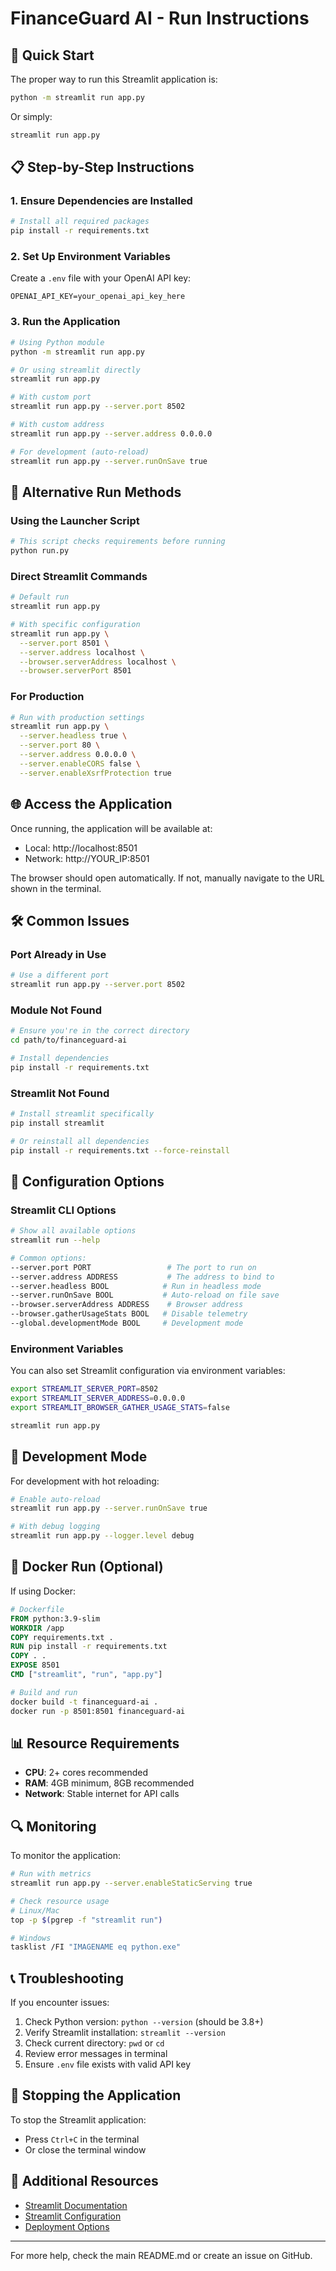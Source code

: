 # FinanceGuard AI - Run Instructions

## 🚀 Quick Start

The proper way to run this Streamlit application is:

```bash
python -m streamlit run app.py
```

Or simply:

```bash
streamlit run app.py
```

## 📋 Step-by-Step Instructions

### 1. Ensure Dependencies are Installed

```bash
# Install all required packages
pip install -r requirements.txt
```

### 2. Set Up Environment Variables

Create a `.env` file with your OpenAI API key:

```env
OPENAI_API_KEY=your_openai_api_key_here
```

### 3. Run the Application

```bash
# Using Python module
python -m streamlit run app.py

# Or using streamlit directly
streamlit run app.py

# With custom port
streamlit run app.py --server.port 8502

# With custom address
streamlit run app.py --server.address 0.0.0.0

# For development (auto-reload)
streamlit run app.py --server.runOnSave true
```

## 🔧 Alternative Run Methods

### Using the Launcher Script

```bash
# This script checks requirements before running
python run.py
```

### Direct Streamlit Commands

```bash
# Default run
streamlit run app.py

# With specific configuration
streamlit run app.py \
  --server.port 8501 \
  --server.address localhost \
  --browser.serverAddress localhost \
  --browser.serverPort 8501
```

### For Production

```bash
# Run with production settings
streamlit run app.py \
  --server.headless true \
  --server.port 80 \
  --server.address 0.0.0.0 \
  --server.enableCORS false \
  --server.enableXsrfProtection true
```

## 🌐 Access the Application

Once running, the application will be available at:

- Local: http://localhost:8501
- Network: http://YOUR_IP:8501

The browser should open automatically. If not, manually navigate to the URL shown in the terminal.

## 🛠️ Common Issues

### Port Already in Use

```bash
# Use a different port
streamlit run app.py --server.port 8502
```

### Module Not Found

```bash
# Ensure you're in the correct directory
cd path/to/financeguard-ai

# Install dependencies
pip install -r requirements.txt
```

### Streamlit Not Found

```bash
# Install streamlit specifically
pip install streamlit

# Or reinstall all dependencies
pip install -r requirements.txt --force-reinstall
```

## 📝 Configuration Options

### Streamlit CLI Options

```bash
# Show all available options
streamlit run --help

# Common options:
--server.port PORT                 # The port to run on
--server.address ADDRESS           # The address to bind to
--server.headless BOOL            # Run in headless mode
--server.runOnSave BOOL           # Auto-reload on file save
--browser.serverAddress ADDRESS    # Browser address
--browser.gatherUsageStats BOOL   # Disable telemetry
--global.developmentMode BOOL     # Development mode
```

### Environment Variables

You can also set Streamlit configuration via environment variables:

```bash
export STREAMLIT_SERVER_PORT=8502
export STREAMLIT_SERVER_ADDRESS=0.0.0.0
export STREAMLIT_BROWSER_GATHER_USAGE_STATS=false

streamlit run app.py
```

## 🔄 Development Mode

For development with hot reloading:

```bash
# Enable auto-reload
streamlit run app.py --server.runOnSave true

# With debug logging
streamlit run app.py --logger.level debug
```

## 🐳 Docker Run (Optional)

If using Docker:

```dockerfile
# Dockerfile
FROM python:3.9-slim
WORKDIR /app
COPY requirements.txt .
RUN pip install -r requirements.txt
COPY . .
EXPOSE 8501
CMD ["streamlit", "run", "app.py"]
```

```bash
# Build and run
docker build -t financeguard-ai .
docker run -p 8501:8501 financeguard-ai
```

## 📊 Resource Requirements

- **CPU**: 2+ cores recommended
- **RAM**: 4GB minimum, 8GB recommended
- **Network**: Stable internet for API calls

## 🔍 Monitoring

To monitor the application:

```bash
# Run with metrics
streamlit run app.py --server.enableStaticServing true

# Check resource usage
# Linux/Mac
top -p $(pgrep -f "streamlit run")

# Windows
tasklist /FI "IMAGENAME eq python.exe"
```

## 📞 Troubleshooting

If you encounter issues:

1. Check Python version: `python --version` (should be 3.8+)
2. Verify Streamlit installation: `streamlit --version`
3. Check current directory: `pwd` or `cd`
4. Review error messages in terminal
5. Ensure `.env` file exists with valid API key

## 🚦 Stopping the Application

To stop the Streamlit application:

- Press `Ctrl+C` in the terminal
- Or close the terminal window

## 🔗 Additional Resources

- [Streamlit Documentation](https://docs.streamlit.io/)
- [Streamlit Configuration](https://docs.streamlit.io/library/advanced-features/configuration)
- [Deployment Options](https://docs.streamlit.io/streamlit-community-cloud/get-started)

---

For more help, check the main README.md or create an issue on GitHub.